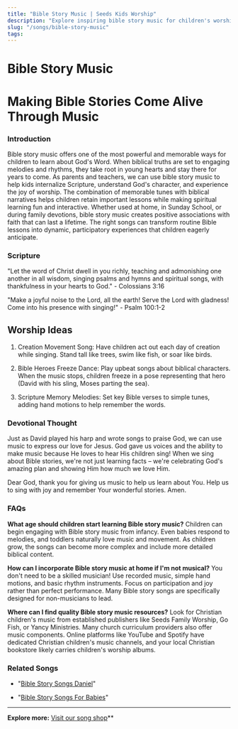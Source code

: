 ```yaml
---
title: "Bible Story Music | Seeds Kids Worship"
description: "Explore inspiring bible story music for children's worship and faith development. Biblical music resources for families and ministry."
slug: "/songs/bible-story-music"
tags:
---
```


# Bible Story Music

# Making Bible Stories Come Alive Through Music

### Introduction
Bible story music offers one of the most powerful and memorable ways for children to learn about God's Word. When biblical truths are set to engaging melodies and rhythms, they take root in young hearts and stay there for years to come. As parents and teachers, we can use bible story music to help kids internalize Scripture, understand God's character, and experience the joy of worship. The combination of memorable tunes with biblical narratives helps children retain important lessons while making spiritual learning fun and interactive. Whether used at home, in Sunday School, or during family devotions, bible story music creates positive associations with faith that can last a lifetime. The right songs can transform routine Bible lessons into dynamic, participatory experiences that children eagerly anticipate.

### Scripture
"Let the word of Christ dwell in you richly, teaching and admonishing one another in all wisdom, singing psalms and hymns and spiritual songs, with thankfulness in your hearts to God." - Colossians 3:16

"Make a joyful noise to the Lord, all the earth! Serve the Lord with gladness! Come into his presence with singing!" - Psalm 100:1-2

## Worship Ideas
1. Creation Movement Song: Have children act out each day of creation while singing. Stand tall like trees, swim like fish, or soar like birds.

2. Bible Heroes Freeze Dance: Play upbeat songs about biblical characters. When the music stops, children freeze in a pose representing that hero (David with his sling, Moses parting the sea).

3. Scripture Memory Melodies: Set key Bible verses to simple tunes, adding hand motions to help remember the words.

### Devotional Thought
Just as David played his harp and wrote songs to praise God, we can use music to express our love for Jesus. God gave us voices and the ability to make music because He loves to hear His children sing! When we sing about Bible stories, we're not just learning facts – we're celebrating God's amazing plan and showing Him how much we love Him.

Dear God, thank you for giving us music to help us learn about You. Help us to sing with joy and remember Your wonderful stories. Amen.

### FAQs
**What age should children start learning Bible story music?**
Children can begin engaging with Bible story music from infancy. Even babies respond to melodies, and toddlers naturally love music and movement. As children grow, the songs can become more complex and include more detailed biblical content.

**How can I incorporate Bible story music at home if I'm not musical?**
You don't need to be a skilled musician! Use recorded music, simple hand motions, and basic rhythm instruments. Focus on participation and joy rather than perfect performance. Many Bible story songs are specifically designed for non-musicians to lead.

**Where can I find quality Bible story music resources?**
Look for Christian children's music from established publishers like Seeds Family Worship, Go Fish, or Yancy Ministries. Many church curriculum providers also offer music components. Online platforms like YouTube and Spotify have dedicated Christian children's music channels, and your local Christian bookstore likely carries children's worship albums.

### Related Songs

- "[Bible Story Songs Daniel](/songs/bible-story-songs-daniel/)"

- "[Bible Story Songs For Babies](/songs/bible-story-songs-for-babies/)"

---

**Explore more:** [Visit our song shop](https://seedskidsworship.com/shop)**

<!-- Schema Markup -->
<script type="application/ld+json">
{
  "@context": "https://schema.org",
  "@type": "MusicRecording",
  "name": "Bible Story Music",
  "byArtist": {
    "@type": "MusicGroup",
    "name": "Seeds Kids Worship"
  },
  "isFamilyFriendly": true,
  "url": "https://seedskidsworship.com/songs/bible-story-music/"
}
</script>
